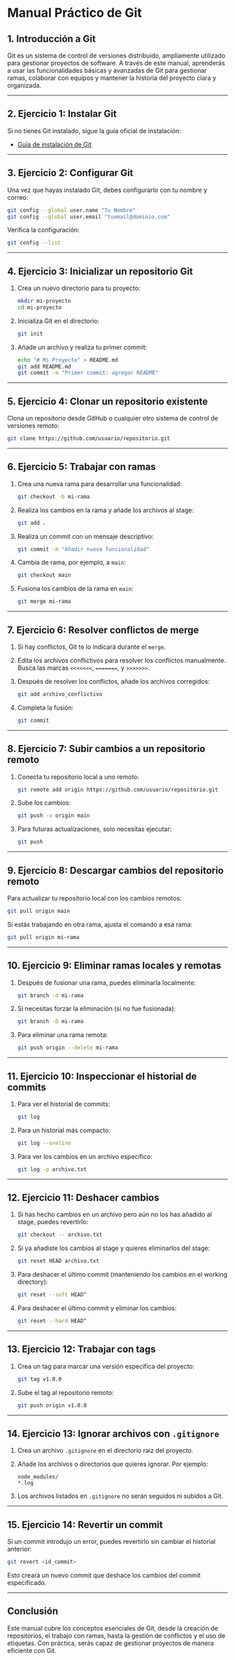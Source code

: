 
# Manual Práctico de Git

## 1. Introducción a Git
Git es un sistema de control de versiones distribuido, ampliamente utilizado para gestionar proyectos de software. A través de este manual, aprenderás a usar las funcionalidades básicas y avanzadas de Git para gestionar ramas, colaborar con equipos y mantener la historia del proyecto clara y organizada.

---

## 2. Ejercicio 1: Instalar Git
Si no tienes Git instalado, sigue la guía oficial de instalación:

- [Guía de instalación de Git](https://git-scm.com/book/en/v2/Getting-Started-Installing-Git)

---

## 3. Ejercicio 2: Configurar Git

Una vez que hayas instalado Git, debes configurarlo con tu nombre y correo:

```bash
git config --global user.name "Tu Nombre"
git config --global user.email "tuemail@dominio.com"
```

Verifica la configuración:

```bash
git config --list
```

---

## 4. Ejercicio 3: Inicializar un repositorio Git

1. Crea un nuevo directorio para tu proyecto:

    ```bash
    mkdir mi-proyecto
    cd mi-proyecto
    ```

2. Inicializa Git en el directorio:

    ```bash
    git init
    ```

3. Añade un archivo y realiza tu primer commit:

    ```bash
    echo "# Mi Proyecto" > README.md
    git add README.md
    git commit -m "Primer commit: agregar README"
    ```

---

## 5. Ejercicio 4: Clonar un repositorio existente

Clona un repositorio desde GitHub o cualquier otro sistema de control de versiones remoto:

```bash
git clone https://github.com/usuario/repositorio.git
```

---

## 6. Ejercicio 5: Trabajar con ramas

1. Crea una nueva rama para desarrollar una funcionalidad:

    ```bash
    git checkout -b mi-rama
    ```

2. Realiza los cambios en la rama y añade los archivos al stage:

    ```bash
    git add .
    ```

3. Realiza un commit con un mensaje descriptivo:

    ```bash
    git commit -m "Añadir nueva funcionalidad"
    ```

4. Cambia de rama, por ejemplo, a `main`:

    ```bash
    git checkout main
    ```

5. Fusiona los cambios de la rama en `main`:

    ```bash
    git merge mi-rama
    ```

---

## 7. Ejercicio 6: Resolver conflictos de merge

1. Si hay conflictos, Git te lo indicará durante el `merge`.

2. Edita los archivos conflictivos para resolver los conflictos manualmente. Busca las marcas `<<<<<<<`, `=======`, y `>>>>>>>`.

3. Después de resolver los conflictos, añade los archivos corregidos:

    ```bash
    git add archivo_conflictivo
    ```

4. Completa la fusión:

    ```bash
    git commit
    ```

---

## 8. Ejercicio 7: Subir cambios a un repositorio remoto

1. Conecta tu repositorio local a uno remoto:

    ```bash
    git remote add origin https://github.com/usuario/repositorio.git
    ```

2. Sube los cambios:

    ```bash
    git push -u origin main
    ```

3. Para futuras actualizaciones, solo necesitas ejecutar:

    ```bash
    git push
    ```

---

## 9. Ejercicio 8: Descargar cambios del repositorio remoto

Para actualizar tu repositorio local con los cambios remotos:

```bash
git pull origin main
```

Si estás trabajando en otra rama, ajusta el comando a esa rama:

```bash
git pull origin mi-rama
```

---

## 10. Ejercicio 9: Eliminar ramas locales y remotas

1. Después de fusionar una rama, puedes eliminarla localmente:

    ```bash
    git branch -d mi-rama
    ```

2. Si necesitas forzar la eliminación (si no fue fusionada):

    ```bash
    git branch -D mi-rama
    ```

3. Para eliminar una rama remota:

    ```bash
    git push origin --delete mi-rama
    ```

---

## 11. Ejercicio 10: Inspeccionar el historial de commits

1. Para ver el historial de commits:

    ```bash
    git log
    ```

2. Para un historial más compacto:

    ```bash
    git log --oneline
    ```

3. Para ver los cambios en un archivo específico:

    ```bash
    git log -p archivo.txt
    ```

---

## 12. Ejercicio 11: Deshacer cambios

1. Si has hecho cambios en un archivo pero aún no los has añadido al stage, puedes revertirlo:

    ```bash
    git checkout -- archivo.txt
    ```

2. Si ya añadiste los cambios al stage y quieres eliminarlos del stage:

    ```bash
    git reset HEAD archivo.txt
    ```

3. Para deshacer el último commit (manteniendo los cambios en el working directory):

    ```bash
    git reset --soft HEAD^
    ```

4. Para deshacer el último commit y eliminar los cambios:

    ```bash
    git reset --hard HEAD^
    ```

---

## 13. Ejercicio 12: Trabajar con tags

1. Crea un tag para marcar una versión específica del proyecto:

    ```bash
    git tag v1.0.0
    ```

2. Sube el tag al repositorio remoto:

    ```bash
    git push origin v1.0.0
    ```

---

## 14. Ejercicio 13: Ignorar archivos con `.gitignore`

1. Crea un archivo `.gitignore` en el directorio raíz del proyecto.

2. Añade los archivos o directorios que quieres ignorar. Por ejemplo:

    ```
    node_modules/
    *.log
    ```

3. Los archivos listados en `.gitignore` no serán seguidos ni subidos a Git.

---

## 15. Ejercicio 14: Revertir un commit

Si un commit introdujo un error, puedes revertirlo sin cambiar el historial anterior:

```bash
git revert <id_commit>
```

Esto creará un nuevo commit que deshace los cambios del commit especificado.

---

## Conclusión

Este manual cubre los conceptos esenciales de Git, desde la creación de repositorios, el trabajo con ramas, hasta la gestión de conflictos y el uso de etiquetas. Con práctica, serás capaz de gestionar proyectos de manera eficiente con Git.
